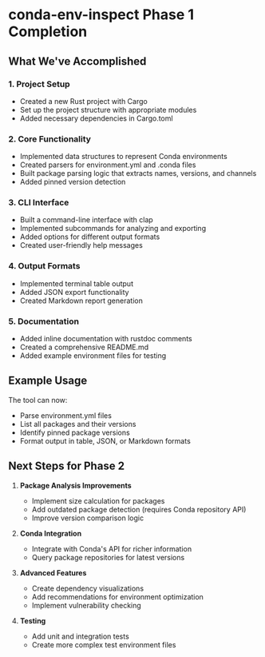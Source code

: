 # conda-env-inspect Phase 1 Completion

## What We've Accomplished

### 1. Project Setup
- Created a new Rust project with Cargo
- Set up the project structure with appropriate modules
- Added necessary dependencies in Cargo.toml

### 2. Core Functionality
- Implemented data structures to represent Conda environments
- Created parsers for environment.yml and .conda files
- Built package parsing logic that extracts names, versions, and channels
- Added pinned version detection

### 3. CLI Interface
- Built a command-line interface with clap
- Implemented subcommands for analyzing and exporting
- Added options for different output formats
- Created user-friendly help messages

### 4. Output Formats
- Implemented terminal table output
- Added JSON export functionality
- Created Markdown report generation

### 5. Documentation
- Added inline documentation with rustdoc comments
- Created a comprehensive README.md
- Added example environment files for testing

## Example Usage

The tool can now:
- Parse environment.yml files
- List all packages and their versions
- Identify pinned package versions
- Format output in table, JSON, or Markdown formats

## Next Steps for Phase 2

1. **Package Analysis Improvements**
   - Implement size calculation for packages
   - Add outdated package detection (requires Conda repository API)
   - Improve version comparison logic

2. **Conda Integration**
   - Integrate with Conda's API for richer information
   - Query package repositories for latest versions

3. **Advanced Features**
   - Create dependency visualizations
   - Add recommendations for environment optimization
   - Implement vulnerability checking

4. **Testing**
   - Add unit and integration tests
   - Create more complex test environment files 